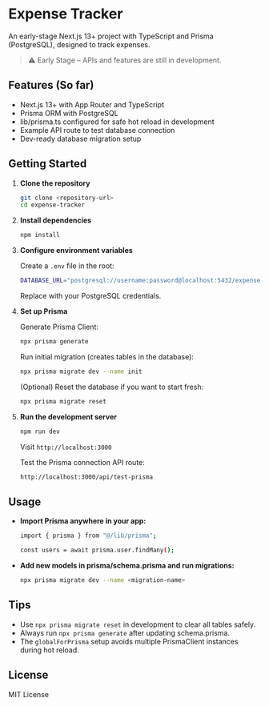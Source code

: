 # Expense Tracker

An early-stage Next.js 13+ project with TypeScript and Prisma (PostgreSQL), designed to track expenses.

> ⚠️ Early Stage – APIs and features are still in development.

## Features (So far)

- Next.js 13+ with App Router and TypeScript
- Prisma ORM with PostgreSQL
- lib/prisma.ts configured for safe hot reload in development
- Example API route to test database connection
- Dev-ready database migration setup

## Getting Started

1. **Clone the repository**
    ```bash
    git clone <repository-url>
    cd expense-tracker
    ```

2. **Install dependencies**
    ```bash
    npm install
    ```

3. **Configure environment variables**

    Create a `.env` file in the root:

    ```bash
    DATABASE_URL="postgresql://username:password@localhost:5432/expense_tracker"
    ```
    
    Replace with your PostgreSQL credentials.

4. **Set up Prisma**

    Generate Prisma Client:
    ```bash
    npx prisma generate
    ```
    Run initial migration (creates tables in the database):
    ```bash
    npx prisma migrate dev --name init
    ```
    (Optional) Reset the database if you want to start fresh:
    ```bash
    npx prisma migrate reset
    ```
5. **Run the development server**
    ```bash
    npm run dev
    ```

    Visit `http://localhost:3000`

    Test the Prisma connection API route:
    ```bash
    http://localhost:3000/api/test-prisma
    ```

## Usage

- **Import Prisma anywhere in your app:**
    ```bash
    import { prisma } from "@/lib/prisma";
    
    const users = await prisma.user.findMany();
    ```

- **Add new models in prisma/schema.prisma and run migrations:**
    ```bash
    npx prisma migrate dev --name <migration-name>
    ```

## Tips

- Use `npx prisma migrate reset` in development to clear all tables safely.
- Always run `npx prisma generate` after updating schema.prisma.
- The `globalForPrisma` setup avoids multiple PrismaClient instances during hot reload.

## License

MIT License
